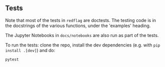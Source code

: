## Tests

Note that most of the tests in `redflag` are doctests. The testing code is in the docstrings of the various functions, under the 'examples' heading.

The Jupyter Notebooks in `docs/notebooks` are also run as part of the tests.

To run the tests: clone the repo, install the dev dependencies (e.g. with `pip install .[dev]`) and do:

    pytest
